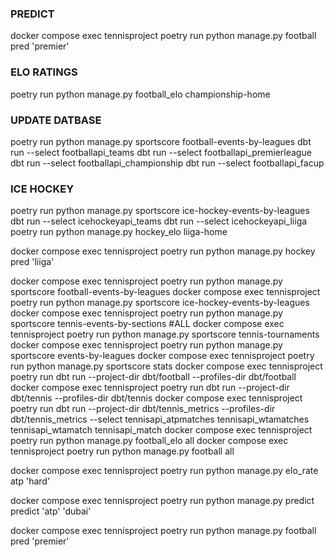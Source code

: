 ### PREDICT
docker compose exec tennisproject poetry run python manage.py football pred 'premier'

### ELO RATINGS
poetry run python manage.py football_elo championship-home

### UPDATE DATBASE
poetry run python manage.py sportscore football-events-by-leagues
dbt run --select footballapi_teams
dbt run --select footballapi_premierleague
dbt run --select footballapi_championship
dbt run --select footballapi_facup


### ICE HOCKEY
poetry run python manage.py sportscore ice-hockey-events-by-leagues
dbt run --select icehockeyapi_teams
dbt run --select icehockeyapi_liiga
poetry run python manage.py hockey_elo liiga-home

docker compose exec tennisproject poetry run python manage.py hockey pred 'liiga'

docker compose exec tennisproject poetry run python manage.py sportscore football-events-by-leagues
docker compose exec tennisproject poetry run python manage.py sportscore ice-hockey-events-by-leagues
docker compose exec tennisproject poetry run python manage.py sportscore tennis-events-by-sections #ALL
docker compose exec tennisproject poetry run python manage.py sportscore tennis-tournaments
docker compose exec tennisproject poetry run python manage.py sportscore events-by-leagues
docker compose exec tennisproject poetry run python manage.py sportscore stats
docker compose exec tennisproject poetry run dbt run --project-dir dbt/football --profiles-dir dbt/football
docker compose exec tennisproject poetry run dbt run --project-dir dbt/tennis --profiles-dir dbt/tennis
docker compose exec tennisproject poetry run dbt run --project-dir dbt/tennis_metrics --profiles-dir dbt/tennis_metrics --select tennisapi_atpmatches tennisapi_wtamatches tennisapi_wtamatch tennisapi_match
docker compose exec tennisproject poetry run python manage.py football_elo all
docker compose exec tennisproject poetry run python manage.py football all

docker compose exec tennisproject poetry run python manage.py elo_rate atp 'hard'

docker compose exec tennisproject poetry run python manage.py predict predict 'atp' 'dubai'

docker compose exec tennisproject poetry run python manage.py football pred 'premier'
